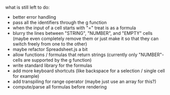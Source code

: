 what is still left to do:
- better error handling
- pass all the identifiers through the g function
- when the input of a cell starts with "=" treat is as a formula
- blurry the lines between "STRING", "NUMBER", and "EMPTY" cells (maybe even completely remove them or just make it so that they can switch freely from one to the other)
- maybe refactor Spreadsheet.js a bit
- allow functions / formulas that return strings (currently only "NUMBER"-cells are supported by the g function)
- write standard library for the formulas
- add more keyboard shortcuts (like backspace for a selection / single cell for example)
- add transpiling for range operator (maybe just use an array for this?)
- compute/parse all formulas before rendering